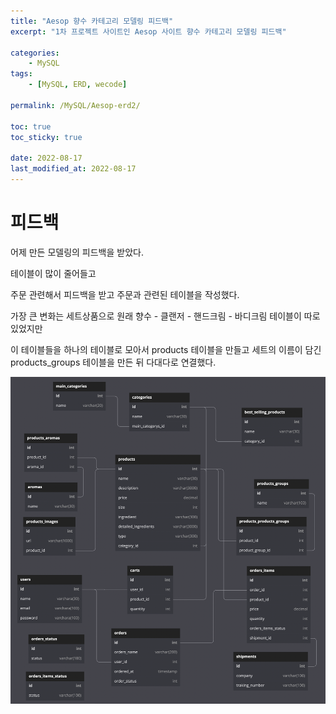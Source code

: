 ```yaml
---
title: "Aesop 향수 카테고리 모델링 피드백"
excerpt: "1차 프로젝트 사이트인 Aesop 사이트 향수 카테고리 모델링 피드백"

categories:
    - MySQL
tags:
    - [MySQL, ERD, wecode]

permalink: /MySQL/Aesop-erd2/

toc: true
toc_sticky: true

date: 2022-08-17
last_modified_at: 2022-08-17
---
```


# 피드백

어제 만든 모델링의 피드백을 받았다.

테이블이 많이 줄어들고

주문 관련해서 피드백을 받고 주문과 관련된 테이블을 작성했다.

가장 큰 변화는 세트상품으로 원래 향수 - 클랜저 - 핸드크림 - 바디크림 테이블이 따로 있었지만

이 테이블들을 하나의 테이블로 모아서 products 테이블을 만들고 세트의 이름이 담긴 products_groups 테이블을 만든 뒤 다대다로 연결했다.

![](../../assets/images/posts_img/DATABASE/2022-08-17-feedback.md.png)
